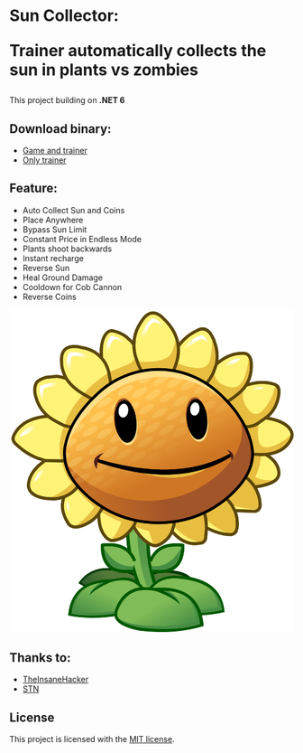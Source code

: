 # Sun Collector:<p/>Trainer automatically collects the sun in plants vs zombies

This project building on **.NET 6**

## Download binary:

* [Game and trainer](https://www.mediafire.com/file/lfbqzoav6u4vyqg/Plants_vs_Zombies.rar/file)
* [Only trainer](https://www.mediafire.com/file/97mpoagqsu1g8mi/SunCollector.rar/file)

## Feature:

* Auto Collect Sun and Coins
* Place Anywhere
* Bypass Sun Limit
* Constant Price in Endless Mode
* Plants shoot backwards
* Instant recharge
* Reverse Sun
* Heal Ground Damage
* Cooldown for Cob Cannon
* Reverse Coins

![](/Docs/sunflower.png)

## Thanks to:

* [TheInsaneHacker](https://fearlessrevolution.com/viewtopic.php?f=4&t=10171)
* [STN](https://fearlessrevolution.com/viewtopic.php?t=3916)

## License

This project is licensed with the [MIT license](LICENSE).